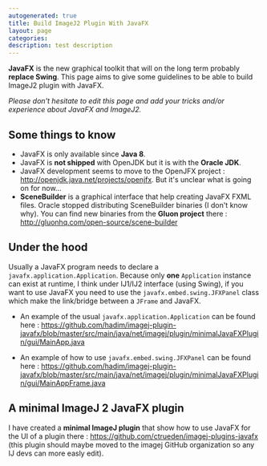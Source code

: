 ```yaml
---
autogenerated: true
title: Build ImageJ2 Plugin With JavaFX
layout: page
categories: 
description: test description
---
```


**JavaFX** is the new graphical toolkit that will on the long term probably **replace Swing**. This page aims to give some guidelines to be able to build ImageJ2 plugin with JavaFX.

*Please don't hesitate to edit this page and add your tricks and/or experience about JavaFX and ImageJ2.*

Some things to know
-------------------

-   JavaFX is only available since **Java 8**.
-   JavaFX is **not shipped** with OpenJDK but it is with the **Oracle JDK**.
-   JavaFX development seems to move to the OpenJFX project : http://openjdk.java.net/projects/openjfx. But it's unclear what is going on for now...
-   **SceneBuilder** is a graphical interface that help creating JavaFX FXML files. Oracle stopped distributing SceneBuilder binaries (I don't know why). You can find new binaries from the **Gluon project** there : http://gluonhq.com/open-source/scene-builder

Under the hood
--------------

Usually a JavaFX program needs to declare a `javafx.application.Application`. Because only **one** `Application` instance can exist at runtime, I think under IJ1/IJ2 interface (using Swing), if you want to use JavaFX you need to use the `javafx.embed.swing.JFXPanel` class which make the link/bridge between a `JFrame` and JavaFX.

-   An example of the usual `javafx.application.Application` can be found here : https://github.com/hadim/imagej-plugin-javafx/blob/master/src/main/java/net/imagej/plugin/minimalJavaFXPlugin/gui/MainApp.java

<!-- -->

-   An example of how to use `javafx.embed.swing.JFXPanel` can be found here : https://github.com/hadim/imagej-plugin-javafx/blob/master/src/main/java/net/imagej/plugin/minimalJavaFXPlugin/gui/MainAppFrame.java

A minimal ImageJ 2 JavaFX plugin
--------------------------------

I have created a **minimal ImageJ plugin** that show how to use JavaFX for the UI of a plugin there : https://github.com/ctrueden/imagej-plugins-javafx (this plugin should maybe moved to the imagej GitHub organization so any IJ devs can more easly edit).
